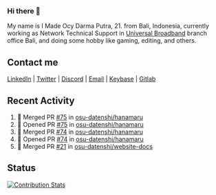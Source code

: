 ### Hi there 👋

My name is I Made Ocy Darma Putra, 21. from Bali, Indonesia, currently working as Network Technical Support in [Universal Broadband](https://universal.net.id) branch office Bali, and doing some hobby like gaming, editing, and others.

## Contact me

[LinkedIn](https://linkedin.com/in/troke) | [Twitter](https://twitter.com/darma_ochi) | [Discord](https://link.troke.id/discord) | <a href="mailto:ochi@troke.id">Email</a> | [Keybase](https://keybase.io/troke) | [Gitlab](https://gitlab.com/troke12)

## Recent Activity

<!--START_SECTION:activity-->
1. 🎉 Merged PR [#75](https://github.com/osu-datenshi/hanamaru/pull/75) in [osu-datenshi/hanamaru](https://github.com/osu-datenshi/hanamaru)
2. 💪 Opened PR [#75](https://github.com/osu-datenshi/hanamaru/pull/75) in [osu-datenshi/hanamaru](https://github.com/osu-datenshi/hanamaru)
3. 🎉 Merged PR [#74](https://github.com/osu-datenshi/hanamaru/pull/74) in [osu-datenshi/hanamaru](https://github.com/osu-datenshi/hanamaru)
4. 💪 Opened PR [#74](https://github.com/osu-datenshi/hanamaru/pull/74) in [osu-datenshi/hanamaru](https://github.com/osu-datenshi/hanamaru)
5. 🎉 Merged PR [#21](https://github.com/osu-datenshi/website-docs/pull/21) in [osu-datenshi/website-docs](https://github.com/osu-datenshi/website-docs)
<!--END_SECTION:activity-->

## Status

[![Contribution Stats](https://github-contribution-stats.vercel.app/api/?username=troke12)](https://github.com/LordDashMe/github-contribution-stats/)
